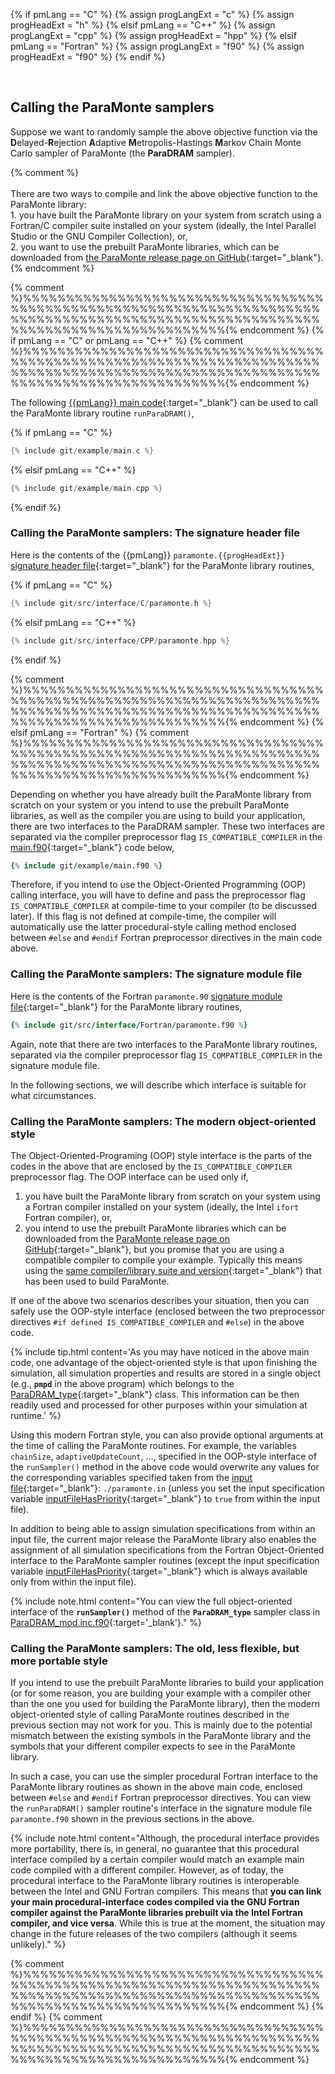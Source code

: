 {% if pmLang == "C" %}
    {% assign progLangExt = "c" %}
    {% assign progHeadExt = "h" %}
{% elsif pmLang == "C++" %}
    {% assign progLangExt = "cpp" %}
    {% assign progHeadExt = "hpp" %}
{% elsif pmLang == "Fortran" %}
    {% assign progLangExt = "f90" %}
    {% assign progHeadExt = "f90" %}
{% endif %}

<br>

## Calling the ParaMonte samplers  

Suppose we want to randomly sample the above objective function via the **D**elayed-**R**ejection **A**daptive **M**etropolis-Hastings **M**arkov Chain Monte Carlo sampler of ParaMonte (the **ParaDRAM** sampler).  

{% comment %}
    <a name="linking-methods"></a><br><br>
    There are two ways to compile and link the above objective function to the ParaMonte library:  
    1. you have built the ParaMonte library on your system from scratch using a Fortran/C compiler suite installed on your system (ideally, the Intel Parallel Studio or the GNU Compiler Collection), or,  
    2. you want to use the prebuilt ParaMonte libraries, which can be downloaded from [the ParaMonte release page on GitHub]({{site.currentRelease}}){:target="_blank"}.    
{% endcomment %}

{% comment %}%%%%%%%%%%%%%%%%%%%%%%%%%%%%%%%%%%%%%%%%%%%%%%%%%%%%%%%%%%%%%%%%%%%%%%%%%%%%%%%%%%%%%%%%%%%%%%%%%%%%%%%%%%%%%%%%%%%%%%%%%%%%%%%%%%%%{% endcomment %}
{% if pmLang == "C" or pmLang == "C++" %}
{% comment %}%%%%%%%%%%%%%%%%%%%%%%%%%%%%%%%%%%%%%%%%%%%%%%%%%%%%%%%%%%%%%%%%%%%%%%%%%%%%%%%%%%%%%%%%%%%%%%%%%%%%%%%%%%%%%%%%%%%%%%%%%%%%%%%%%%%%{% endcomment %}

The following [{{pmLang}} main code](https://github.com/cdslaborg/paramonte/blob/3548c097f2a25dfc0613061800656d27d0e0ddbe/example/main.{{progLangExt}}){:target="_blank"} can be used to call the ParaMonte library routine `runParaDRAM()`,  

{% if pmLang == "C" %}
```c
{% include git/example/main.c %}
```
{% elsif pmLang == "C++" %}
```cpp
{% include git/example/main.cpp %}
```
{% endif %}

### Calling the ParaMonte samplers: The signature header file  

Here is the contents of the {{pmLang}} `paramonte.{{progHeadExt}}` [signature header file](https://github.com/cdslaborg/paramonte/blob/3548c097f2a25dfc0613061800656d27d0e0ddbe/src/interface/{{pmLang}}/paramonte.{{progHeadExt}}){:target="_blank"} for the ParaMonte library routines,  

{% if pmLang == "C" %}
```c
{% include git/src/interface/C/paramonte.h %}
```
{% elsif pmLang == "C++" %}
```cpp
{% include git/src/interface/CPP/paramonte.hpp %}
```
{% endif %}

{% comment %}%%%%%%%%%%%%%%%%%%%%%%%%%%%%%%%%%%%%%%%%%%%%%%%%%%%%%%%%%%%%%%%%%%%%%%%%%%%%%%%%%%%%%%%%%%%%%%%%%%%%%%%%%%%%%%%%%%%%%%%%%%%%%%%%%%%%{% endcomment %}
{% elsif pmLang == "Fortran" %}
{% comment %}%%%%%%%%%%%%%%%%%%%%%%%%%%%%%%%%%%%%%%%%%%%%%%%%%%%%%%%%%%%%%%%%%%%%%%%%%%%%%%%%%%%%%%%%%%%%%%%%%%%%%%%%%%%%%%%%%%%%%%%%%%%%%%%%%%%%{% endcomment %}

Depending on whether you have already built the ParaMonte library from scratch on your system or you intend to use the prebuilt ParaMonte libraries, as well as the compiler you are using to build your application, there are two interfaces to the ParaDRAM sampler. These two interfaces are separated via the compiler preprocessor flag `IS_COMPATIBLE_COMPILER` in the [main.f90](https://github.com/cdslaborg/paramonte/blob/3548c097f2a25dfc0613061800656d27d0e0ddbe/example/main.f90){:target="_blank"} code below,  

```fortran
{% include git/example/main.f90 %}
```  

Therefore, if you intend to use the Object-Oriented Programming (OOP) calling interface, you will have to define and pass the preprocessor flag `IS_COMPATIBLE_COMPILER` at compile-time to your compiler (to be discussed later). If this flag is not defined at compile-time, the compiler will automatically use the latter procedural-style calling method enclosed between `#else` and `#endif` Fortran preprocessor directives in the main code above.  

### Calling the ParaMonte samplers: The signature module file  

Here is the contents of the Fortran `paramonte.90` [signature module file](https://github.com/cdslaborg/paramonte/blob/3548c097f2a25dfc0613061800656d27d0e0ddbe/src/interface/Fortran/paramonte.f90){:target="_blank"} for the ParaMonte library routines,  

```fortran
{% include git/src/interface/Fortran/paramonte.f90 %}
```

Again, note that there are two interfaces to the ParaMonte library routines, separated via the compiler preprocessor flag `IS_COMPATIBLE_COMPILER` in the signature module file.  

In the following sections, we will describe which interface is suitable for what circumstances.  

### Calling the ParaMonte samplers: The modern object-oriented style  

The Object-Oriented-Programing (OOP) style interface is the parts of the codes in the above that are enclosed by the `IS_COMPATIBLE_COMPILER` preprocessor flag. The OOP interface can be used only if,  

1. you have built the ParaMonte library from scratch on your system using a Fortran compiler installed on your system (ideally, the Intel `ifort` Fortran compiler), or,  
2. you intend to use the prebuilt ParaMonte libraries which can be downloaded from the [ParaMonte release page on GitHub]({{site.currentRelease}}){:target="_blank"}, but you promise that you are using a compatible compiler to compile your example. Typically this means using the [same compiler/library suite and version](https://github.com/cdslaborg/paramonte/blob/3548c097f2a25dfc0613061800656d27d0e0ddbe/CHANGES.md){:target="_blank"} that has been used to build ParaMonte.  

If one of the above two scenarios describes your situation, then you can safely use the OOP-style interface (enclosed between the two preprocessor directives `#if defined IS_COMPATIBLE_COMPILER` and `#else`) in the above code.  

{% include tip.html content='As you may have noticed in the above main code, one advantage of the object-oriented style is that upon finishing the simulation, all simulation properties and results are stored in a single object (e.g., **`pmpd`** in the above program) which belongs to the [ParaDRAM_type](https://github.com/cdslaborg/paramonte/blob/3548c097f2a25dfc0613061800656d27d0e0ddbe/src/kernel/ParaXXXX_mod.inc.f90){:target="_blank"} class. This information can be then readily used and processed for other purposes within your simulation at runtime.' %}

Using this modern Fortran style, you can also provide optional arguments at the time of calling the ParaMonte routines. For example, the variables `chainSize`, `adaptiveUpdateCount`, ..., specified in the OOP-style interface of the `runSampler()` method in the above code would overwrite any values for the corresponding variables specified taken from the [input file](https://github.com/cdslaborg/paramonte/blob/3548c097f2a25dfc0613061800656d27d0e0ddbe/example/{{pmExam}}/input/paramonte.in){:target="_blank"}: `./paramonte.in` (unless you set the input specification variable [inputFileHasPriority](../../../usage/paradram/specifications/#inputfilehaspriority){:target="_blank"} to `true` from within the input file).  

In addition to being able to assign simulation specifications from within an input file, the current major release the ParaMonte library also enables the assignment of all simulation specifications from the Fortran Object-Oriented interface to the ParaMonte sampler routines (except the input specification variable [inputFileHasPriority](../../../usage/paradram/specifications/#inputfilehaspriority){:target="_blank"} which is always available only from within the input file).  

{% include note.html content="You can view the full object-oriented interface of the **`runSampler()`** method of the **`ParaDRAM_type`** sampler class in [ParaDRAM_mod.inc.f90](https://github.com/cdslaborg/paramonte/blob/3548c097f2a25dfc0613061800656d27d0e0ddbe/src/kernel/ParaXXXX_mod.inc.f90){:target='_blank'}." %}

### Calling the ParaMonte samplers: The old, less flexible, but more portable style  

If you intend to use the prebuilt ParaMonte libraries to build your application (or for some reason, you are building your example with a compiler other than the one you used for building the ParaMonte library), then the modern object-oriented style of calling ParaMonte routines described in the previous section may not work for you. This is mainly due to the potential mismatch between the existing symbols in the ParaMonte library and the symbols that your different compiler expects to see in the ParaMonte library.  

In such a case, you can use the simpler procedural Fortran interface to the ParaMonte library routines as shown in the above main code, enclosed between `#else` and `#endif` Fortran preprocessor directives. You can view the `runParaDRAM()` sampler routine's interface in the signature module file `paramonte.f90` shown in the previous sections in the above.

{% include note.html content="Although, the procedural interface provides more portability, there is, in general, no guarantee that this procedural interface compiled by a certain compiler would match an example main code compiled with a different compiler. However, as of today, the procedural interface to the ParaMonte library routines is interoperable between the Intel and GNU Fortran compilers. This means that **you can link your main procedural-interface codes compiled via the GNU Fortran compiler against the ParaMonte libraries prebuilt via the Intel Fortran compiler, and vice versa**. While this is true at the moment, the situation may change in the future releases of the two compilers (although it seems unlikely)." %}  

{% comment %}%%%%%%%%%%%%%%%%%%%%%%%%%%%%%%%%%%%%%%%%%%%%%%%%%%%%%%%%%%%%%%%%%%%%%%%%%%%%%%%%%%%%%%%%%%%%%%%%%%%%%%%%%%%%%%%%%%%%%%%%%%%%%%%%%%%%{% endcomment %}
{% endif %}
{% comment %}%%%%%%%%%%%%%%%%%%%%%%%%%%%%%%%%%%%%%%%%%%%%%%%%%%%%%%%%%%%%%%%%%%%%%%%%%%%%%%%%%%%%%%%%%%%%%%%%%%%%%%%%%%%%%%%%%%%%%%%%%%%%%%%%%%%%{% endcomment %}
